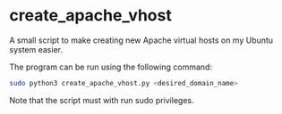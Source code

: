 # create_apache_vhost

A small script to make creating new Apache virtual hosts on my Ubuntu system easier.

The program can be run using the following command:
```bash
sudo python3 create_apache_vhost.py <desired_domain_name>
```
Note that the script must with run sudo privileges.
